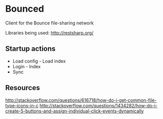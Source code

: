 Bounced
=======

Client for the Bounce file-sharing network

Libraries being used: http://restsharp.org/

Startup actions
---------------
- Load config			- Load index
- Login					- Index
- Sync

Resources
---------

http://stackoverflow.com/questions/616718/how-do-i-get-common-file-type-icons-in-c
http://stackoverflow.com/questions/1434282/how-do-i-create-5-buttons-and-assign-individual-click-events-dynamically